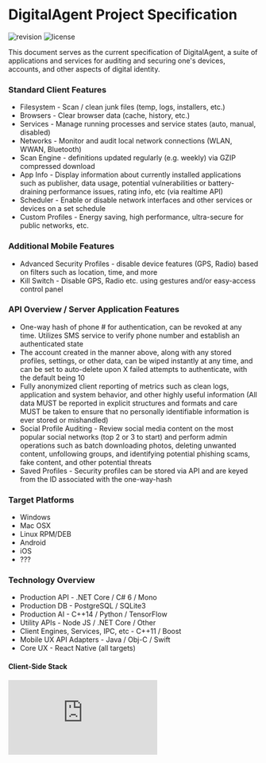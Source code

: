 # DigitalAgent Project Specification

![revision](https://img.shields.io/badge/revision-0.1-lightgrey.svg)
![license](https://img.shields.io/badge/license-MIT-green.svg)


This document serves as the current specification of DigitalAgent, a suite of applications and services for auditing and securing one's devices, accounts, and other aspects of digital identity.


### Standard Client Features

* Filesystem - Scan / clean junk files (temp, logs, installers, etc.)
* Browsers - Clear browser data (cache, history, etc.)
* Services - Manage running processes and service states (auto, manual, disabled)
* Networks - Monitor and audit local network connections (WLAN, WWAN, Bluetooth)
* Scan Engine - definitions updated regularly (e.g. weekly) via GZIP compressed download
* App Info - Display information about currently installed applications such as publisher, data usage, potential vulnerabilities or battery-draining performance issues, rating info, etc (via realtime API)
* Scheduler - Enable or disable network interfaces and other services or devices on a set schedule
* Custom Profiles - Energy saving, high performance, ultra-secure for public networks, etc.


### Additional Mobile Features

	
* Advanced Security Profiles - disable device features (GPS, Radio) based on filters such as location, time, and more
* Kill Switch - Disable GPS, Radio etc. using gestures and/or easy-access control panel


### API Overview / Server Application Features

    
* One-way hash of phone # for authentication, can be revoked at any time. Utilizes SMS service to verify phone number and establish an authenticated state
* The account created in the manner above, along with any stored profiles, settings, or other data, can be wiped instantly at any time, and can be set to auto-delete upon X failed attempts to authenticate, with the default being 10
* Fully anonymized client reporting of metrics such as clean logs, application and system behavior, and other highly useful information (All data MUST be reported in explicit structures and formats and care MUST be taken to ensure that no personally identifiable information is ever stored or mishandled)
* Social Profile Auditing - Review social media content on the most popular social networks (top 2 or 3 to start) and perform admin operations such as batch downloading photos, deleting unwanted content, unfollowing groups, and identifying potential phishing scams, fake content, and other potential threats
* Saved Profiles - Security profiles can be stored via API and are keyed from the ID associated with the one-way-hash


### Target Platforms

* Windows
* Mac OSX
* Linux RPM/DEB
* Android
* iOS
* ???


### Technology Overview
    
* Production API - .NET Core / C# 6 / Mono
* Production DB - PostgreSQL / SQLite3
* Production AI - C++14 / Python / TensorFlow
* Utility APIs - Node JS / .NET Core / Other
* Client Engines, Services, IPC, etc - C++11 / Boost
* Mobile UX API Adapters - Java / Obj-C / Swift
* Core UX - React Native (all targets)

#### Client-Side Stack

![Client-Side Architecture](https://github.com/DigitalAgent/spec/raw/master/drawings/client-architecture.xml "Logo Title Text 1")
